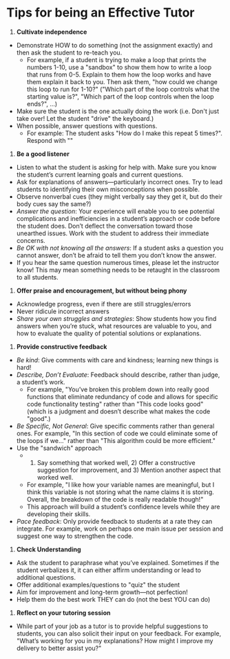 # Tips for being an Effective Tutor

1. **Cultivate independence**
  - Demonstrate HOW to do something (not the assignment exactly) and then ask the student to re-teach you.
    - For example, if a student is trying to make a loop that prints the numbers 1-10, use a "sandbox" to show them how to write a loop that runs from 0-5. Explain to them how the loop works and have them explain it back to you. Then ask them, "how could we change this loop to run for 1-10?" ("Which part of the loop controls what the starting value is?", "Which part of the loop controls when the loop ends?", ...)
  - Make sure the student is the one actually doing the work (i.e. Don't just take over! Let the student "drive" the keyboard.)
  - When possible, answer questions with questions.
    - For example: The student asks "How do I make this repeat 5 times?". Respond with ""
1. **Be a good listener**
  - Listen to what the student is asking for help with. Make sure you know the student’s current learning goals and current questions.
  - Ask for explanations of answers—particularly incorrect ones. Try to lead students to identifying their own misconceptions when possible.
  - Observe nonverbal cues (they might verbally say they get it, but do their body cues say the same?)
  - _Answer the question_: Your experience will enable you to see potential complications and inefficiencies in a student’s approach or code before the student does. Don’t deflect the conversation toward those unearthed issues. Work with the student to address their immediate concerns.
   - _Be OK with not knowing all the answers_: If a student asks a question you cannot answer, don’t be afraid to tell them you don’t know the answer.
  - If you hear the same question numerous times, please let the instructor know! This may mean something needs to be retaught in the classroom to all students.
1. **Offer praise and encouragement, but without being phony**
  - Acknowledge progress, even if there are still struggles/errors
  - Never ridicule incorrect answers
  - _Share your own struggles and strategies_: Show students how you find answers when you’re stuck, what resources are valuable to you, and how to evaluate the quality of potential solutions or explanations.
1. **Provide constructive feedback**
  - _Be kind_: Give comments with care and kindness; learning new things is hard!
  - _Describe, Don’t Evaluate_: Feedback should describe, rather than judge, a student’s work.
    - For example, "You’ve broken this problem down into really good functions that eliminate redundancy of code and allows for specific code functionality testing" rather than "This code looks good" (which is a judgment and doesn’t describe what makes the code "good".)
  - _Be Specific, Not General_: Give specific comments rather than general ones. For example, "In this section of code we could eliminate some of the loops if we..." rather than "This algorithm could be more efficient."
  - Use the "sandwich" approach
    - 1) Say something that worked well, 2) Offer a constructive suggestion for improvement, and 3) Mention another aspect that worked well.
    - For example, "I like how your variable names are meaningful, but I think this variable is not storing what the name claims it is storing. Overall, the breakdown of the code is really readable though!"
    - This approach will build a student’s confidence levels while they are developing their skills.
  - _Pace feedback_: Only provide feedback to students at a rate they can integrate. For example, work on perhaps one main issue per session and suggest one way to strengthen the code.
1. **Check Understanding**
  - Ask the student to paraphrase what you’ve explained. Sometimes if the student verbalizes it, it can either affirm understanding or lead to additional questions.
  - Offer additional examples/questions to "quiz" the student
  - Aim for improvement and long-term growth—not perfection!
  - Help them do the best work THEY can do (not the best YOU can do)
1. **Reflect on your tutoring session**
  - While part of your job as a tutor is to provide helpful suggestions to students, you can also solicit their input on your feedback. For example, "What’s working for you in my explanations? How might I improve my delivery to better assist you?"

